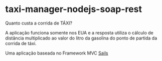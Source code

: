 # taxi-manager-nodejs-soap-rest

Quanto custa a corrida de TÁXI?

A aplicação funciona somente nos EUA e a resposta utiliza o cálculo de distância multiplicado ao valor do litro da gasolina do ponto de partida da corrida de táxi.

Uma aplicação baseada no Framework MVC [Sails](http://sailsjs.org)

